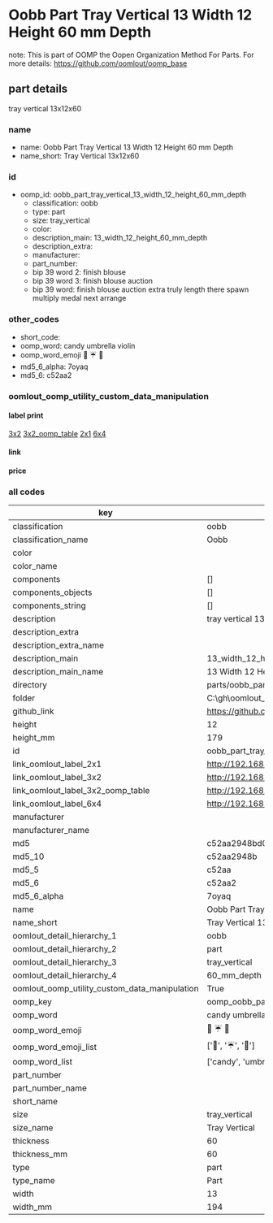 # Oobb Part Tray Vertical 13 Width 12 Height 60 mm Depth  

note: This is part of OOMP the Oopen Organization Method For Parts. For more details: https://github.com/oomlout/oomp_base

##  part details
  



tray vertical 13x12x60



### name
* name: Oobb Part Tray Vertical 13 Width 12 Height 60 mm Depth
* name_short: Tray Vertical 13x12x60 
### id
* oomp_id: oobb_part_tray_vertical_13_width_12_height_60_mm_depth
  * classification: oobb
  * type: part
  * size: tray_vertical
  * color: 
  * description_main: 13_width_12_height_60_mm_depth
  * description_extra: 
  * manufacturer: 
  * part_number: 
  * bip 39 word 2: finish blouse
  * bip 39 word 3: finish blouse auction
  * bip 39 word: finish blouse auction extra truly length there spawn multiply medal next arrange

### other_codes
* short_code: 
* oomp_word: candy umbrella violin
* oomp_word_emoji :candy: :umbrella: :violin:
* md5_6_alpha: 7oyaq
* md5_6: c52aa2






### oomlout_oomp_utility_custom_data_manipulation
#### label print
[3x2](http://192.168.1.245:1112/?label=oomp%207oyaq)
[3x2_oomp_table](http://192.168.1.108:1112/?label=oomp%207oyaq)
[2x1](http://192.168.1.242:1112/?label=oomp%207oyaq)
[6x4](http://192.168.1.55:1112/?label=oomp%207oyaq)    

#### link

                              

#### price







### all codes 
| key | value |  
| --- | --- |  
| classification | oobb |  
| classification_name | Oobb |  
| color |  |  
| color_name |  |  
| components | [] |  
| components_objects | [] |  
| components_string | [] |  
| description | tray vertical 13x12x60 |  
| description_extra |  |  
| description_extra_name |  |  
| description_main | 13_width_12_height_60_mm_depth |  
| description_main_name | 13 Width 12 Height 60 mm Depth |  
| directory | parts/oobb_part_tray_vertical_13_width_12_height_60_mm_depth |  
| folder | C:\gh\oomlout_oobb_version_4_generated_parts\parts\oobb_part_tray_vertical_13_width_12_height_60_mm_depth |  
| github_link | https://github.com/oomlout/oomlout_oomp_part_src/tree/main/parts/oobb_part_tray_vertical_13_width_12_height_60_mm_depth |  
| height | 12 |  
| height_mm | 179 |  
| id | oobb_part_tray_vertical_13_width_12_height_60_mm_depth |  
| link_oomlout_label_2x1 | http://192.168.1.242:1112/?label=oomp%207oyaq |  
| link_oomlout_label_3x2 | http://192.168.1.245:1112/?label=oomp%207oyaq |  
| link_oomlout_label_3x2_oomp_table | http://192.168.1.108:1112/?label=oomp%207oyaq |  
| link_oomlout_label_6x4 | http://192.168.1.55:1112/?label=oomp%207oyaq |  
| manufacturer |  |  
| manufacturer_name |  |  
| md5 | c52aa2948bd0bc0e0074b5101dc60ab8 |  
| md5_10 | c52aa2948b |  
| md5_5 | c52aa |  
| md5_6 | c52aa2 |  
| md5_6_alpha | 7oyaq |  
| name | Oobb Part Tray Vertical 13 Width 12 Height 60 mm Depth |  
| name_short | Tray Vertical 13x12x60  |  
| oomlout_detail_hierarchy_1 | oobb |  
| oomlout_detail_hierarchy_2 | part |  
| oomlout_detail_hierarchy_3 | tray_vertical |  
| oomlout_detail_hierarchy_4 | 60_mm_depth |  
| oomlout_oomp_utility_custom_data_manipulation | True |  
| oomp_key | oomp_oobb_part_tray_vertical_13_width_12_height_60_mm_depth |  
| oomp_word | candy umbrella violin |  
| oomp_word_emoji | :candy: :umbrella: :violin: |  
| oomp_word_emoji_list | [':candy:', ':umbrella:', ':violin:'] |  
| oomp_word_list | ['candy', 'umbrella', 'violin'] |  
| part_number |  |  
| part_number_name |  |  
| short_name |  |  
| size | tray_vertical |  
| size_name | Tray Vertical |  
| thickness | 60 |  
| thickness_mm | 60 |  
| type | part |  
| type_name | Part |  
| width | 13 |  
| width_mm | 194 |  
